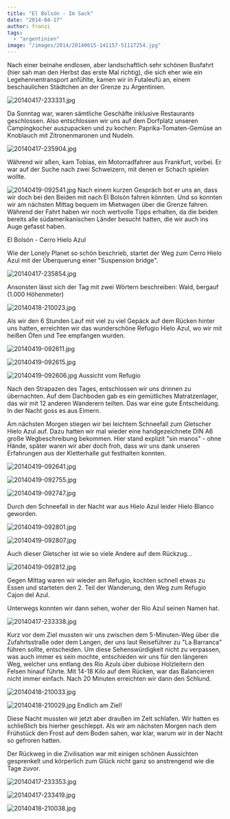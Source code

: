 ```yaml
---
title: "El Bolsón - Im Sack"
date: "2014-04-17"
author: franzi
tags: 
  - "argentinien"
image: "/images/2014/20140615-141157-51117254.jpg"
---
```


Nach einer beinahe endlosen, aber landschaftlich sehr schönen Busfahrt (hier sah man den Herbst das erste Mal richtig), die sich eher wie ein Legehennentransport anfühlte, kamen wir in Futaleufú an, einem beschaulichen Städtchen an der Grenze zu Argentinien.

![20140417-233331.jpg](/images/2014/20140417-233331.jpg)

Da Sonntag war, waren sämtliche Geschäfte inklusive Restaurants geschlossen. Also entschlossen wir uns auf dem Dorfplatz unseren Campingkocher auszupacken und zu kochen: Paprika-Tomaten-Gemüse an Knoblauch mit Zitronenmaronen und Nudeln.

![20140417-235904.jpg](/images/2014/20140417-235904.jpg)

Während wir aßen, kam Tobias, ein Motorradfahrer aus Frankfurt, vorbei. Er war auf der Suche nach zwei Schweizern, mit denen er Schach spielen wollte.

![20140419-092541.jpg](/images/2014/20140419-092541.jpg) Nach einem kurzen Gespräch bot er uns an, dass wir doch bei den Beiden mit nach El Bolsón fahren könnten. Und so konnten wir am nächsten Mittag bequem im Mietwagen über die Grenze fahren. Während der Fahrt haben wir noch wertvolle Tipps erhalten, da die beiden bereits alle südamerikanischen Länder besucht hatten, die wir auch ins Auge gefasst haben.

El Bolsón - Cerro Hielo Azul

Wie der Lonely Planet so schön beschrieb, startet der Weg zum Cerro Hielo Azul mit der Überquerung einer "Suspension bridge".

![20140417-235854.jpg](/images/2014/20140417-235854.jpg)

Ansonsten lässt sich der Tag mit zwei Wörtern beschreiben: Wald, bergauf (1.000 Höhenmeter)

![20140418-210023.jpg](/images/2014/20140418-210023.jpg)

Als wir den 6 Stunden Lauf mit viel zu viel Gepäck auf dem Rücken hinter uns hatten, erreichten wir das wunderschöne Refugio Hielo Azul, wo wir mit heißen Öfen und Tee empfangen wurden.

![20140419-092611.jpg](/images/2014/20140419-092611.jpg)

  
  
![20140419-092615.jpg](/images/2014/20140419-092615.jpg)

  
  
![20140419-092606.jpg](/images/2014/20140419-092606.jpg) Aussicht vom Refugio

Nach den Strapazen des Tages, entschlossen wir uns drinnen zu übernachten. Auf dem Dachboden gab es ein gemütliches Matratzenlager, das wir mit 12 anderen Wanderern teilten. Das war eine gute Entscheidung. In der Nacht goss es aus Eimern.

Am nächsten Morgen stiegen wir bei leichtem Schneefall zum Gletscher Hielo Azul auf. Dazu hatten wir mal wieder eine handgezeichnete DIN A6 große Wegbeschreibung bekommen. Hier stand explizit "sin manos" - ohne Hände, später waren wir aber doch froh, dass wir uns dank unseren Erfahrungen aus der Kletterhalle gut festhalten konnten.

![20140419-092641.jpg](/images/2014/20140419-092641.jpg)

![20140419-092755.jpg](/images/2014/20140419-092755.jpg)

![20140419-092747.jpg](/images/2014/20140419-092747.jpg)

Durch den Schneefall in der Nacht war aus Hielo Azul leider Hielo Blanco geworden.

![20140419-092801.jpg](/images/2014/20140419-092801.jpg)

  
  
![20140419-092807.jpg](/images/2014/20140419-092807.jpg)

Auch dieser Gletscher ist wie so viele Andere auf dem Rückzug...

![20140419-092812.jpg](/images/2014/20140419-092812.jpg)

Gegen Mittag waren wir wieder am Refugio, kochten schnell etwas zu Essen und starteten den 2. Teil der Wanderung, den Weg zum Refugio Cajon del Azul.

Unterwegs konnten wir dann sehen, woher der Río Azul seinen Namen hat.

![20140417-233338.jpg](/images/2014/20140417-233338.jpg)

Kurz vor dem Ziel mussten wir uns zwischen dem 5-Minuten-Weg über die Zufahrtsstraße oder dem Langen, der uns laut Reiseführer zu "La Barranca" führen sollte, entscheiden. Um diese Sehenswürdigkeit nicht zu verpassen, was auch immer es sein mochte, entschieden wir uns für den längeren Weg, welcher uns entlang des Río Azuls über dubiose Holzleitern den Felsen hinauf führte. Mit 14-18 Kilo auf dem Rücken, war das Balancieren nicht immer einfach. Nach 20 Minuten erreichten wir dann den Schlund.

![20140418-210033.jpg](/images/2014/20140418-210033.jpg)

![20140418-210029.jpg](/images/2014/20140418-210029.jpg) Endlich am Ziel!

Diese Nacht mussten wir jetzt aber draußen im Zelt schlafen. Wir hatten es schließlich bis hierher geschleppt. Als wir am nächsten Morgen nach dem Frühstück den Frost auf dem Boden sahen, war klar, warum wir in der Nacht so gefroren hatten.

Der Rückweg in die Zivilisation war mit einigen schönen Aussichten gesprenkelt und körperlich zum Glück nicht ganz so anstrengend wie die Tage zuvor.

![20140417-233353.jpg](/images/2014/20140417-233353.jpg)

![20140417-233419.jpg](/images/2014/20140417-233419.jpg)

![20140418-210038.jpg](/images/2014/20140418-210038.jpg)
